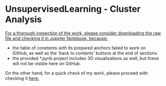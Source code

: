 # UnsupervisedLearning - Cluster Analysis

<u>For a thorough inspection of the work, please consider downloading the raw file and checking it in Jupyter Notebook, because:</u>

- the table of conetents with its prepared anchors failed to work on GitHub, as well as the 'back to contents' buttons at the end of sections.
- the provided *.pynb project includes 3D visualizations as well, but these will not be visible here on GitHub.

On the other hand, for a quick check of my work, please proceed with checking it <a href="https://github.com/DtSc-Gabor/UnsupervisedLearning/blob/main/Cluster%20Analysis.ipynb">here.</a>
